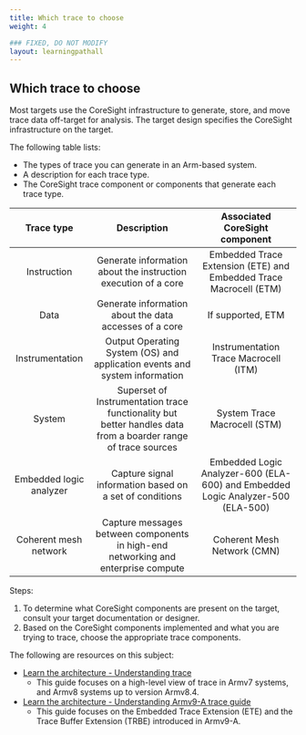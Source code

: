 ```yaml
---
title: Which trace to choose
weight: 4

### FIXED, DO NOT MODIFY
layout: learningpathall
---
```


## Which trace to choose
Most targets use the CoreSight infrastructure to generate, store, and move trace data off-target for analysis. The target design specifies the CoreSight infrastructure on the target. 

The following table lists:
- The types of trace you can generate in an Arm-based system.
- A description for each trace type.
- The CoreSight trace component or components that generate each trace type.
 

| Trace type | Description | Associated CoreSight component |
| :---: | :---: | :---: |
| Instruction |  Generate information about the instruction execution of a core | Embedded Trace Extension (ETE) and Embedded Trace Macrocell (ETM) |
| Data |  Generate information about the data accesses of a core | If supported, ETM |
| Instrumentation |  Output Operating System (OS) and application events and system information | Instrumentation Trace Macrocell (ITM) |
| System |  Superset of Instrumentation trace functionality but better handles data from a boarder range of trace sources | System Trace Macrocell (STM) |
| Embedded logic analyzer | Capture signal information based on a set of conditions | Embedded Logic Analyzer-600 (ELA-600) and Embedded Logic Analyzer-500 (ELA-500) |
| Coherent mesh network | Capture messages between components in high-end networking and enterprise compute | Coherent Mesh Network (CMN) |

Steps:

1. To determine what CoreSight components are present on the target, consult your target documentation or designer.
2. Based on the CoreSight components implemented and what you are trying to trace, choose the appropriate trace components.

The following are resources on this subject:

- [Learn the architecture - Understanding trace](https://developer.arm.com/documentation/102119/latest/?lang=en)
    - This guide focuses on a high-level view of trace in Armv7 systems, and Armv8 systems up to version Armv8.4.
- [Learn the architecture - Understanding Armv9-A trace guide](https://developer.arm.com/documentation/102856/latest/?lang=en)
    - This guide focuses on the Embedded Trace Extension (ETE) and the Trace Buffer Extension (TRBE) introduced in Armv9-A.
